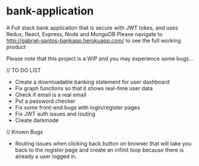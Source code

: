 # bank-application
A Full stack bank application that is secure with JWT tokes, and uses Redux, React, Express, Node and MongoDB
Please navigate to http://gabriel-santos-bankapp.herokuapp.com/ to see the full working product 


Please note that this project is a WIP and you may experience some bugs... 

// TO DO LIST

* Create a downloadable banking statement for user dashboard
* Fix graph functions so that it shows real-time user data
* Check if email is a real email
* Put a password checker 
* Fix some front-end bugs with login/register pages
* Fix JWT auth issues and routing
* Create darkmode


// Known Bugs
* Routing issues when clicking back button on browser that will take you back to the register page and create an infinit loop because there is already a user logged in. 
